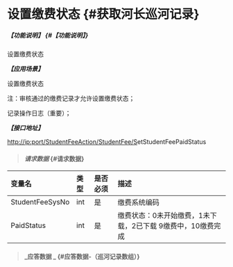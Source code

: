 # 设置缴费状态 {#获取河长巡河记录}

##### _【功能说明】_ {#【功能说明】}

设置缴费状态

_**【应用场景】**_

设置缴费状态

注：审核通过的缴费记录才允许设置缴费状态；

记录操作日志（重要）；

_**【接口地址】**_

[http://ip:port/StudentFeeAction/StudentFee/S](http://ip:port/HMQuery/PatrolRiver/GetPatrolRivers)etStudentFeePaidStatus

> #### _请求数据_ {#请求数据}

| 变量名 | 类型 | 是否必须 | 描述 |
| :--- | :--- | :--- | :--- |
| StudentFeeSysNo | int | 是 | 缴费系统编码 |
| PaidStatus | int | 是 | 缴费状态：0未开始缴费，1未下载，2已下载 9缴费中，10缴费完成 |

> #### _应答数据 _ {#应答数据-（巡河记录数组）}



